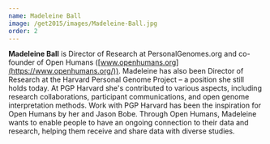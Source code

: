 ```yaml
---
name: Madeleine Ball
image: /get2015/images/Madeleine-Ball.jpg
order: 2
---
```


**Madeleine Ball** is Director of Research at PersonalGenomes.org and co-founder of Open Humans ([www.openhumans.org](https://www.openhumans.org/)). Madeleine has also been Director of Research at the Harvard Personal Genome Project – a position she still holds today. At PGP Harvard she's contributed to various aspects, including research collaborations, participant communications, and open genome interpretation methods. Work with PGP Harvard has been the inspiration for Open Humans by her and Jason Bobe. Through Open Humans, Madeleine wants to enable people to have an ongoing connection to their data and research, helping them receive and share data with diverse studies.

